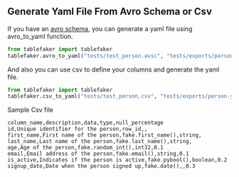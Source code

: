 
## Generate Yaml File From Avro Schema or Csv
If you have an [avro schema](https://avro.apache.org/docs/++version++/specification/), you can generate a yaml file using avro_to_yaml function.

```python
from tablefaker import tablefaker
tablefaker.avro_to_yaml("tests/test_person.avsc", "tests/exports/person.yaml")
```

And also you can use csv to define your columns and generate the yaml file.

```python
from tablefaker import tablefaker
tablefaker.csv_to_yaml("tests/test_person.csv", "tests/exports/person.yaml")
```

Sample Csv file
```
column_name,description,data,type,null_percentage
id,Unique identifier for the person,row_id,,
first_name,First name of the person,fake.first_name(),string,
last_name,Last name of the person,fake.last_name(),string,
age,Age of the person,fake.random_int(),int32,0.1
email,Email address of the person,fake.email(),string,0.1
is_active,Indicates if the person is active,fake.pybool(),boolean,0.2
signup_date,Date when the person signed up,fake.date(),,0.3
```
